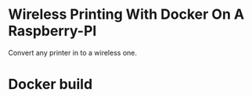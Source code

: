 # Wireless Printing With Docker On A Raspberry-PI

Convert any printer in to a wireless one.

# Docker build